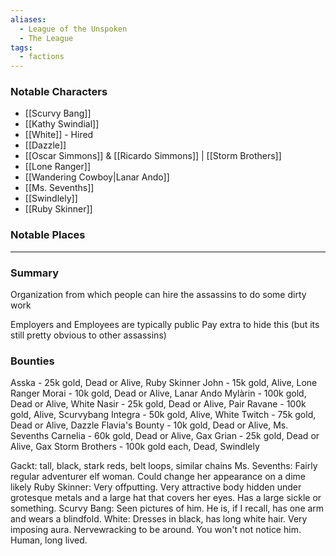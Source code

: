 ```yaml
---
aliases:
  - League of the Unspoken
  - The League
tags:
  - factions
---
```

### Notable Characters
- [[Scurvy Bang]]
- [[Kathy Swindial]]
- [[White]] - Hired
- [[Dazzle]]
- [[Oscar Simmons]] & [[Ricardo Simmons]] | [[Storm Brothers]] 
- [[Lone Ranger]]
- [[Wandering Cowboy|Lanar Ando]]
- [[Ms. Sevenths]]
- [[Swindlely]]
- [[Ruby Skinner]]
### Notable Places


___
### Summary
Organization from which people can hire the assassins to do some dirty work

Employers and Employees are typically public
Pay extra to hide this (but its still pretty obvious to other assassins)



### Bounties
Asska - 25k gold, Dead or Alive, Ruby Skinner
John - 15k gold, Alive, Lone Ranger
Morai - 10k gold, Dead or Alive, Lanar Ando
Mylàrin - 100k gold, Dead or Alive, White
Nasir - 25k gold, Dead or Alive, Pair
Ravane - 100k gold, Alive, Scurvybang
Integra - 50k gold, Alive, White
Twitch - 75k gold, Dead or Alive, Dazzle
Flavia's Bounty - 10k gold, Dead or Alive, Ms. Sevenths
Carnelia - 60k gold, Dead or Alive, Gax
Grian - 25k gold, Dead or Alive, Gax
Storm Brothers - 100k gold each, Dead, Swindlely


Gackt: tall, black, stark reds, belt loops, similar chains
Ms. Sevenths: Fairly regular adventurer elf woman. Could change her appearance on a dime likely
Ruby Skinner: Very offputting. Very attractive body hidden under grotesque metals and a large hat that covers her eyes. Has a large sickle or something.
Scurvy Bang: Seen pictures of him. He is, if I recall, has one arm and wears a blindfold.
White: Dresses in black, has long white hair. Very imposing aura. Nervewracking to be around. You won't not notice him. Human, long lived.
